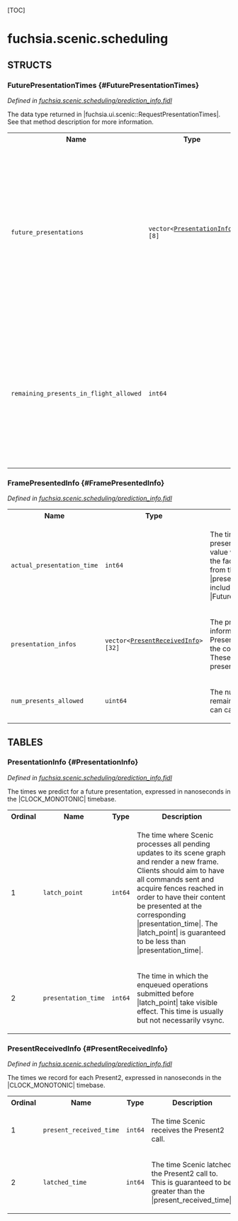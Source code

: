 [TOC]

# fuchsia.scenic.scheduling




## **STRUCTS**

### FuturePresentationTimes {#FuturePresentationTimes}
*Defined in [fuchsia.scenic.scheduling/prediction_info.fidl](https://fuchsia.googlesource.com/fuchsia/+/master/sdk/fidl/fuchsia.scenic.scheduling/prediction_info.fidl#37)*



<p>The data type returned in |fuchsia.ui.scenic::RequestPresentationTimes|. See
that method description for more information.</p>


<table>
    <tr><th>Name</th><th>Type</th><th>Description</th><th>Default</th></tr><tr>
            <td><code>future_presentations</code></td>
            <td>
                <code>vector&lt;<a class='link' href='#PresentationInfo'>PresentationInfo</a>&gt;[8]</code>
            </td>
            <td><p>The future estimated presentation times. They represent the times Scenic
intends to let the client's work be presented over the next few frames.
These values may change after they are queried.</p>
<p>Clients who wish to minimize latency should use these values to schedule
their work accordingly.</p>
</td>
            <td>No default</td>
        </tr><tr>
            <td><code>remaining_presents_in_flight_allowed</code></td>
            <td>
                <code>int64</code>
            </td>
            <td><p>The amount of Present() calls the client is currently allowed. If the
client calls Present() when this number is zero, the session will be
shut down.</p>
<p>This value is decremented every Present() call, and is incremented every
OnFramePresented() event.</p>
</td>
            <td>No default</td>
        </tr>
</table>

### FramePresentedInfo {#FramePresentedInfo}
*Defined in [fuchsia.scenic.scheduling/prediction_info.fidl](https://fuchsia.googlesource.com/fuchsia/+/master/sdk/fidl/fuchsia.scenic.scheduling/prediction_info.fidl#55)*





<table>
    <tr><th>Name</th><th>Type</th><th>Description</th><th>Default</th></tr><tr>
            <td><code>actual_presentation_time</code></td>
            <td>
                <code>int64</code>
            </td>
            <td><p>The time the frame was presented to the user. This value was captured
after the fact, differentiating it from the |presentation_time|s
included in |FuturePresentationTimes|.</p>
</td>
            <td>No default</td>
        </tr><tr>
            <td><code>presentation_infos</code></td>
            <td>
                <code>vector&lt;<a class='link' href='#PresentReceivedInfo'>PresentReceivedInfo</a>&gt;[32]</code>
            </td>
            <td><p>The presentation informations for each Present2() that comprised the
content of this frame. These are ordered by present submission order.</p>
</td>
            <td>No default</td>
        </tr><tr>
            <td><code>num_presents_allowed</code></td>
            <td>
                <code>uint64</code>
            </td>
            <td><p>The number of times remaining that the client can call |Present2|.</p>
</td>
            <td>No default</td>
        </tr>
</table>





## **TABLES**

### PresentationInfo {#PresentationInfo}


*Defined in [fuchsia.scenic.scheduling/prediction_info.fidl](https://fuchsia.googlesource.com/fuchsia/+/master/sdk/fidl/fuchsia.scenic.scheduling/prediction_info.fidl#11)*

<p>The times we predict for a future presentation, expressed in nanoseconds in
the |CLOCK_MONOTONIC| timebase.</p>


<table>
    <tr><th>Ordinal</th><th>Name</th><th>Type</th><th>Description</th></tr>
    <tr>
            <td>1</td>
            <td><code>latch_point</code></td>
            <td>
                <code>int64</code>
            </td>
            <td><p>The time where Scenic processes all pending updates to its scene graph
and render a new frame. Clients should aim to have all  commands sent
and acquire fences reached in order to have their  content be
presented at the corresponding |presentation_time|. The |latch_point|
is guaranteed to be less than |presentation_time|.</p>
</td>
        </tr><tr>
            <td>2</td>
            <td><code>presentation_time</code></td>
            <td>
                <code>int64</code>
            </td>
            <td><p>The time in which the enqueued operations submitted before |latch_point|
take visible effect. This time is usually but not necessarily vsync.</p>
</td>
        </tr></table>

### PresentReceivedInfo {#PresentReceivedInfo}


*Defined in [fuchsia.scenic.scheduling/prediction_info.fidl](https://fuchsia.googlesource.com/fuchsia/+/master/sdk/fidl/fuchsia.scenic.scheduling/prediction_info.fidl#26)*

<p>The times we record for each Present2, expressed in nanoseconds in the
|CLOCK_MONOTONIC| timebase.</p>


<table>
    <tr><th>Ordinal</th><th>Name</th><th>Type</th><th>Description</th></tr>
    <tr>
            <td>1</td>
            <td><code>present_received_time</code></td>
            <td>
                <code>int64</code>
            </td>
            <td><p>The time Scenic receives the Present2 call.</p>
</td>
        </tr><tr>
            <td>2</td>
            <td><code>latched_time</code></td>
            <td>
                <code>int64</code>
            </td>
            <td><p>The time Scenic latched the Present2 call to. This is guaranteed to be
greater than the |present_received_time|.</p>
</td>
        </tr></table>











